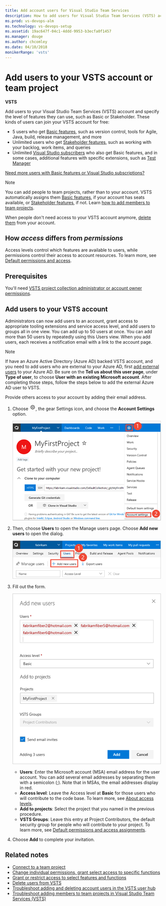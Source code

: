 ```yaml
---
title: Add account users for Visual Studio Team Services
description: How to add users for Visual Studio Team Services (VSTS) account or team project
ms.prod: vs-devops-alm
ms.technology: vs-devops-setup
ms.assetid: 19ac647f-04c1-4ddd-9953-b3ecfa0f1457
ms.manager: douge
ms.author: chcomley
ms.date: 04/10/2018
monikerRange: 'vsts'
---
```


# Add users to your VSTS account or team project

**VSTS**

Add users to your Visual Studio Team Services (VSTS) account and specify the level of features they can use, such as Basic or Stakeholder.
These kinds of users can join your VSTS account for free:

* 5 users who get [Basic features](https://www.visualstudio.com/team-services/compare-features/),
such as version control, tools for Agile, Java, build, release management, and more
* Unlimited users who get [Stakeholder features](https://www.visualstudio.com/team-services/compare-features/),
such as working with your backlog, work items, and queries
* Unlimited [Visual Studio subscribers](https://www.visualstudio.com/team-services/compare-features/)
who also get Basic features, and in some cases, additional features with specific extensions, such as
[Test Manager](https://marketplace.visualstudio.com/items?itemName=ms.vss-testmanager-web)

[Need more users with Basic features or Visual Studio subscriptions?](add-basic-or-vs-subscription-users.md)

> [!NOTE]
> You can add people to team projects,
> rather than to your account. VSTS automatically assigns them
> [Basic features](https://www.visualstudio.com/team-services/compare-features/),
> if your account has seats available,
> or [Stakeholder features](https://www.visualstudio.com/team-services/compare-features/),
> if not. Learn [how to add members to team projects](add-team-members-vs.md).
>
> When people don't need access to your VSTS account anymore, [delete them](delete-account-users-users-hub.md) from your account.

## How *access* differs from *permissions*

Access levels control which features are available to users, while permissions control their access to account resources. To learn more, see [Default permissions and access](../security/permissions-access.md).

## Prerequisites

You'll need [VSTS project collection administrator or account owner permissions](../security/set-project-collection-level-permissions.md?toc=/vsts/accounts/toc.json&bc=/vsts/accounts/breadcrumb/toc.json).

## Add users to your VSTS account

Administrators can now add users to an account, grant access to appropriate tooling extensions and service access level,
and add users to groups all in one view. You can add up to 50 users at once.  You can add more than 50 users by repeatedly
using this Users view.  When you add users, each receives a notification email with a
link to the account page.

 > [!NOTE]
 > If have an Azure Active Directory (Azure AD) backed VSTS account, and you need to add users who are external to your Azure AD, first [add external users](https://docs.microsoft.com/en-us/vsts/accounts/add-external-user?view=vsts) to
 > your Azure AD.  Be sure on the **Tell us about this user page**, under **Type of user**, to choose **User with an
 > existing Microsoft account**.  After completing those steps, follow the steps below to add the external Azure AD
 > user to VSTS.

Provide others access to your account by adding their email address.

1. Choose ![gear icon](../_img/icons/gear-icon.png), the gear Settings icon, and choose the **Account Settings** option.

   ![Open Account Settings](../user-guide/_img/sign-up/open-account-settings.png)

2. Then, choose **Users** to open the Manage users page. Choose **Add new users** to open the dialog.

   ![Open Add new users dialog](../user-guide/_img/sign-up/add-new-users.png)

3. Fill out the form.

   ![Web portal, account admin context, Add new users dialog](../user-guide/_img/invite-users-add-user-dialog.png)

   * **Users**: Enter the Microsoft account (MSA) email address for the user account. You can add several email addresses by separating them with a semicolon (;). Note that in MSAs, the email addresses display in red.
    * **Access level**: Leave the Access level at **Basic** for those users who will contribute to the code base. To learn more, see [About access levels](../security/access-levels.md).
   * **Add to projects**: Select the project that you named in the previous procedure.
   * **VSTS Groups**: Leave this entry at Project Contributors, the default security group for people who will contribute to your project. To learn more, see [Default permissions and access assignments](../security/permissions-access.md).

4. Choose **Add** to complete your invitation.

<!---
Go to the User Hub:

![go to the user hub](_img/_shared/users-hub-updated.png)

Choose **Add new users** below "Manage users".

![Choose the Add Users button](_img/user-hub/add-users-button-718.png)

Then fill in the "Add new users" dialog:

![Add users by inviting them to the account](_img/user-hub/add-users.png)

Next steps: [Manage users in table view](manage-users-table-view.md)
-->

## Related notes

* [Connect to a team project](../user-guide/connect-team-projects.md)
* [Change individual permissions, grant select access to specific functions](../security/change-individual-permissions.md)
* [Grant or restrict access to select features and functions](../security/restrict-access.md)
* [Delete users from VSTS](delete-account-users.md)
* [Troubleshoot adding and deleting account users in the VSTS user hub](faq-add-delete-users.md)
* [Troubleshoot adding members to team projects in Visual Studio Team Services (VSTS)](faq-add-team-members.md)
